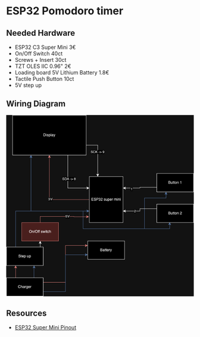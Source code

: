 
# ESP32 Pomodoro timer

## Needed Hardware

- ESP32 C3 Super Mini 3€
- On/Off Switch 40ct
- Screws + Insert 30ct
- TZT OLES IIC 0.96" 2€
- Loading board 5V Lithium Battery 1.8€
- Tactile Push Button 10ct
- 5V step up

## Wiring Diagram

![Wiring Diagram](./img/wiring_diagram_pomodoro.drawio.png)


## Resources

- [ESP32 Super Mini Pinout](https://forum.arduino.cc/t/esp32-c3-supermini-pinout/1189850)